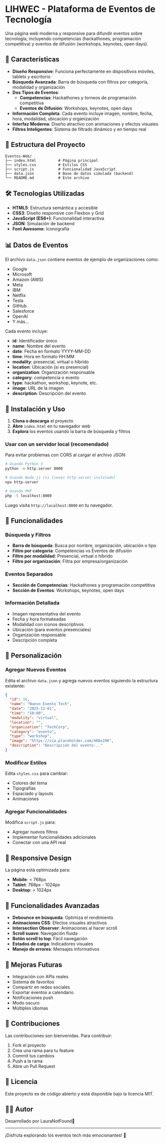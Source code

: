 # LIHWEC - Plataforma de Eventos de Tecnología

Una página web moderna y responsive para difundir eventos sobre tecnología, incluyendo competencias (hackathones, programación competitiva) y eventos de difusión (workshops, keynotes, open days).

## 🚀 Características

- **Diseño Responsive**: Funciona perfectamente en dispositivos móviles, tablets y escritorio
- **Búsqueda Avanzada**: Barra de búsqueda con filtros por categoría, modalidad y organización
- **Dos Tipos de Eventos**:
  - **Competencias**: Hackathones y torneos de programación competitiva
  - **Eventos de Difusión**: Workshops, keynotes, open days
- **Información Completa**: Cada evento incluye imagen, nombre, fecha, hora, modalidad, ubicación y organización
- **Interfaz Moderna**: Diseño atractivo con animaciones y efectos visuales
- **Filtros Inteligentes**: Sistema de filtrado dinámico y en tiempo real

## 📁 Estructura del Proyecto

```
Eventos-Web/
├── index.html          # Página principal
├── styles.css          # Estilos CSS
├── script.js           # Funcionalidad JavaScript
├── data.json           # Base de datos simulada (backend)
└── README.md           # Este archivo
```

## 🛠️ Tecnologías Utilizadas

- **HTML5**: Estructura semántica y accesible
- **CSS3**: Diseño responsive con Flexbox y Grid
- **JavaScript (ES6+)**: Funcionalidad interactiva
- **JSON**: Simulación de backend
- **Font Awesome**: Iconografía

## 📊 Datos de Eventos

El archivo `data.json` contiene eventos de ejemplo de organizaciones como:

- Google
- Microsoft
- Amazon (AWS)
- Meta
- IBM
- Netflix
- Tesla
- GitHub
- Salesforce
- OpenAI
- Y más...

Cada evento incluye:

- **id**: Identificador único
- **name**: Nombre del evento
- **date**: Fecha en formato YYYY-MM-DD
- **time**: Hora en formato HH:MM
- **modality**: presencial, virtual o híbrido
- **location**: Ubicación (si es presencial)
- **organization**: Organización responsable
- **category**: competencia o evento
- **type**: hackathon, workshop, keynote, etc.
- **image**: URL de la imagen
- **description**: Descripción del evento

## 🚀 Instalación y Uso

1. **Clona o descarga** el proyecto
2. **Abre** `index.html` en tu navegador web
3. **Explora** los eventos usando la barra de búsqueda y filtros

### Usar con un servidor local (recomendado)

Para evitar problemas con CORS al cargar el archivo JSON:

```bash
# Usando Python 3
python -m http.server 8000

# Usando Node.js (si tienes http-server instalado)
npx http-server

# Usando PHP
php -S localhost:8000
```

Luego visita `http://localhost:8000` en tu navegador.

## 🎯 Funcionalidades

### Búsqueda y Filtros

- **Barra de búsqueda**: Busca por nombre, organización, ubicación o tipo
- **Filtro por categoría**: Competencias vs Eventos de difusión
- **Filtro por modalidad**: Presencial, virtual o híbrido
- **Filtro por organización**: Filtra por empresa/organización

### Eventos Separados

- **Sección de Competencias**: Hackathones y programación competitiva
- **Sección de Eventos**: Workshops, keynotes, open days

### Información Detallada

- Imagen representativa del evento
- Fecha y hora formateadas
- Modalidad con iconos descriptivos
- Ubicación (para eventos presenciales)
- Organización responsable
- Descripción completa

## 🎨 Personalización

### Agregar Nuevos Eventos

Edita el archivo `data.json` y agrega nuevos eventos siguiendo la estructura existente:

```json
{
  "id": 16,
  "name": "Nuevo Evento Tech",
  "date": "2025-12-01",
  "time": "10:00",
  "modality": "virtual",
  "location": "",
  "organization": "TechCorp",
  "category": "evento",
  "type": "workshop",
  "image": "https://via.placeholder.com/400x200",
  "description": "Descripción del evento..."
}
```

### Modificar Estilos

Edita `styles.css` para cambiar:

- Colores del tema
- Tipografías
- Espaciado y layouts
- Animaciones

### Agregar Funcionalidades

Modifica `script.js` para:

- Agregar nuevos filtros
- Implementar funcionalidades adicionales
- Conectar con una API real

## 📱 Responsive Design

La página está optimizada para:

- **Mobile**: < 768px
- **Tablet**: 768px - 1024px
- **Desktop**: > 1024px

## 🔧 Funcionalidades Avanzadas

- **Debounce en búsqueda**: Optimiza el rendimiento
- **Animaciones CSS**: Efectos visuales atractivos
- **Intersection Observer**: Animaciones al hacer scroll
- **Scroll suave**: Navegación fluida
- **Botón scroll to top**: Fácil navegación
- **Estados de carga**: Indicadores visuales
- **Manejo de errores**: Mensajes informativos

## 🌟 Mejoras Futuras

- Integración con APIs reales
- Sistema de favoritos
- Compartir en redes sociales
- Exportar eventos a calendario
- Notificaciones push
- Modo oscuro
- Múltiples idiomas

## 🤝 Contribuciones

Las contribuciones son bienvenidas. Para contribuir:

1. Fork el proyecto
2. Crea una rama para tu feature
3. Commit tus cambios
4. Push a la rama
5. Abre un Pull Request

## 📄 Licencia

Este proyecto es de código abierto y está disponible bajo la licencia MIT.

## 👨‍💻 Autor

Desarrollado por LauraNotFound🍄

---

¡Disfruta explorando los eventos tech más emocionantes! 🚀
